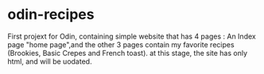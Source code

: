 # odin-recipes
First projext for Odin, containing simple website that has 4 pages :
An Index page "home page",and the other 3 pages contain my favorite recipes (Brookies, Basic Crepes and French toast).
at this stage, the site has only html, and will be uodated.
